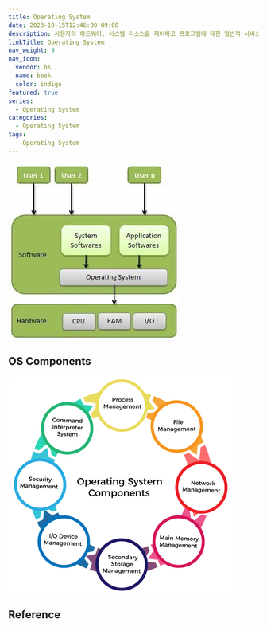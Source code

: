 ```yaml
---
title: Operating System
date: 2023-10-15T12:46:00+09:00
description: 사용자의 하드웨어, 시스템 리소스를 제어하고 프로그램에 대한 일반적 서비스를 지원하는 시스템 소프트웨어
linkTitle: Operating System
nav_weight: 9
nav_icon:
  vendor: bs
  name: book
  color: indigo
featured: true
series:
  - Operating System
categories:
  - Operating System
tags:
  - Operating System
---
```


![OS](os.png#center)

## OS Components

![Operating System Components](os-components.png#center)

## Reference
